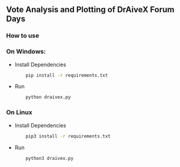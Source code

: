 ## Vote Analysis and Plotting of DrAiveX Forum Days
### How to use
### On Windows:
* Install Dependencies
    ```sh
        pip install -r requirements.txt
    ```
* Run
    ```sh
        python draivex.py
    ```
### On Linux
* Install Dependencies
    ```sh
        pip3 install -r requirements.txt
    ```
* Run
    ```sh
        python3 draivex.py
    ```
